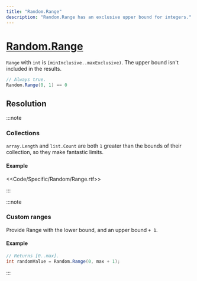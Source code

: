 ```yaml
---
title: "Random.Range"
description: "Random.Range has an exclusive upper bound for integers."
---
```

# [Random.Range](https://docs.unity3d.com/ScriptReference/Random.Range.html)

`Range` with `int` is `[minInclusive..maxExclusive)`. The upper bound isn't included in the results.

```csharp
// Always true.
Random.Range(0, 1) == 0
```

## Resolution
:::note  
### Collections
`array.Length` and `list.Count` are both `1` greater than the bounds of their collection, so they make fantastic limits.

#### Example
<<Code/Specific/Random/Range.rtf>>  

:::

:::note
### Custom ranges
Provide Range with the lower bound, and an upper bound `+ 1`.

#### Example
```csharp
// Returns [0..max].
int randomValue = Random.Range(0, max + 1);
```

:::
